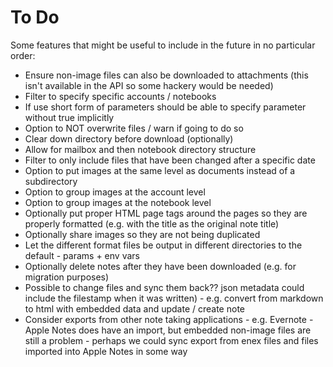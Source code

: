 # To Do

Some features that might be useful to include in the future in no particular order:

* Ensure non-image files can also be downloaded to attachments (this isn't available in the API so some hackery would be needed)
* Filter to specify specific accounts / notebooks
* If use short form of parameters should be able to specify parameter without true implicitly
* Option to NOT overwrite files / warn if going to do so
* Clear down directory before download (optionally)
* Allow for mailbox and then notebook directory structure
* Filter to only include files that have been changed after a specific date
* Option to put images at the same level as documents instead of a subdirectory
* Option to group images at the account level
* Option to group images at the notebook level
* Optionally put proper HTML page tags around the pages so they are properly formatted (e.g. with the title as the original note title)
* Optionally share images so they are not being duplicated
* Let the different format files be output in different directories to the default - params + env vars
* Optionally delete notes after they have been downloaded (e.g. for migration purposes)
* Possible to change files and sync them back?? json metadata could include the filestamp when it was written) - e.g. convert from markdown to html with embedded data and update / create note
* Consider exports from other note taking applications - e.g. Evernote - Apple Notes does have an import, but embedded non-image files are still a problem - perhaps we could sync export from enex files and files imported into Apple Notes in some way
